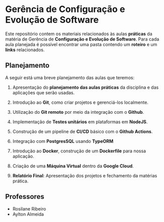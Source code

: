# Gerência de Configuração e Evolução de Software

Este repositório contem os materiais relacionados às aulas **práticas** da matéria de Gerência de **Configuração e Evolução de Software**. Para cada aula planejada é possível encontrar uma pasta contendo um **roteiro** e um **links** relacionados.

## Planejamento

A seguir está uma breve planejamento das aulas que teremos:

1. Apresentação do **planejamento das aulas práticas** da disciplina e das aplicações que serão usadas.

2. Introdução ao **Git**, como criar projetos e gerenciá-los localmente.

3. Utilização do **Git remoto** por meio da integração com o **Github**.

4. Implementação de **Testes unitários** em plataformas em **NodeJS**.

5. Construção de um pipeline de **CI/CD** básico com o **Github Actions**.

6. Integração com **PostgresSQL** usando **TypeORM**

7. Introdução ao **Docker**, construção de um **Dockerfile** para nossa aplicação.

8. Criação de uma **Máquina Virtual** dentro da **Google Cloud**.

9. **Relatório Final**: Apresentação dos projetos e fechamento da matérias prática.

## Professores

- Rosilane Ribeiro
- Aylton Almeida
